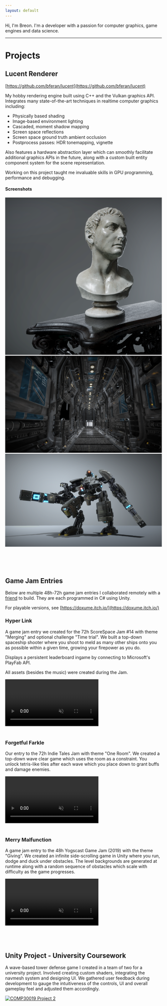 ```yaml
---
layout: default
---
```


Hi, I'm Breon. I'm a developer with a passion for computer graphics, game engines and data science.

---

# Projects

## Lucent Renderer

[https://github.com/bferan/lucent](https://github.com/bferan/lucent)

My hobby rendering engine built using C++ and the Vulkan graphics API. Integrates many state-of-the-art techniques in realtime computer graphics including:

- Physically based shading
- Image-based environment lighting
- Cascaded, moment shadow mapping
- Screen space reflections
- Screen space ground truth ambient occlusion
- Postprocess passes: HDR tonemapping, vignette

Also features a hardware abstraction layer which can smoothly facilitate additional graphics APIs in the future, along with a custom built entity component system for the scene representation.

Working on this project taught me invaluable skills in GPU programming, performance and debugging. 

#### Screenshots
![Bust](https://raw.githubusercontent.com/bferan/bferan.github.io/master/assets/img/LucentBustThumb.png)
![Hall](https://raw.githubusercontent.com/bferan/bferan.github.io/master/assets/img/LucentCorridorThumb.png)
![Robot](https://raw.githubusercontent.com/bferan/bferan.github.io/master/assets/img/LucentRobotThumb.png)

<br>
<br>
<br>

## Game Jam Entries

Below are multiple 48h-72h game jam entries I collaborated remotely with a [friend](https://itch.io/profile/british-banana) to build. They are each programmed in C# using Unity.

For playable versions, see [https://doxume.itch.io/](https://doxume.itch.io/)

### Hyper Link
A game jam entry we created for the 72h ScoreSpace Jam #14 with theme "Merging" and optional challenge "Time trial". We built a top-down spaceship shooter where you shoot to meld as many other ships onto you as possible within a given time, growing your firepower as you do.

Displays a persistent leaderboard ingame by connecting to Microsoft's PlayFab API. 

All assets (besides the music) were created during the Jam.

<video src="https://user-images.githubusercontent.com/25774113/137463717-f7aa670b-c5c9-4135-b627-3b1383001292.mov" muted="muted" autoplay="autoplay" loop="loop" style="max-width: 100%;">
</video>
<br>
<br>

### Forgetful Farkle

Our entry to the 72h Indie Tales Jam with theme "One Room". We created a top-down wave clear game which uses the room as a constraint. You unlock tetris-like tiles after each wave which you place down to grant buffs and damage enemies.

<video src="https://user-images.githubusercontent.com/25774113/137463880-cccab160-f28d-4dc6-91ab-34f28ba5a21d.mov" muted="muted" autoplay="autoplay" loop="loop" style="max-width: 100%;">
</video>
<br>
<br>

### Merry Malfunction

A game jam entry to the 48h Yogscast Game Jam (2019) with the theme "Giving". We created an infinite side-scrolling game in Unity where you run, dodge and duck under obstacles. The level backgrounds are generated at runtime along with a random sequence of obstacles which scale with difficulty as the game progresses.

<video src="https://user-images.githubusercontent.com/25774113/137463851-b8dc74e6-4502-4cc1-979b-b15602487225.mov" muted="muted" autoplay="autoplay" loop="loop" style="max-width: 100%;">
</video><br>
<br>
<br>
<br>

## Unity Project - University Coursework

A wave-based tower defense game I created in a team of two for a university project. Involved creating custom shaders, integrating the navmesh system and designing UI. We gathered user feedback during development to gauge the intuitiveness of the controls, UI and overall gameplay feel and adjusted them accordingly.

[![COMP30019 Project 2](https://res.cloudinary.com/marcomontalbano/image/upload/v1634278160/video_to_markdown/images/youtube--84G4v8rMfAA-c05b58ac6eb4c4700831b2b3070cd403.jpg)](https://www.youtube.com/watch?v=84G4v8rMfAA "COMP30019 Project 2")
